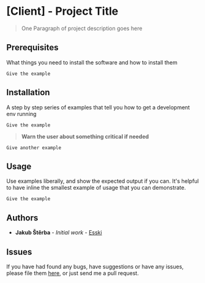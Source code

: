 # [Client] - Project Title

> One Paragraph of project description goes here

## Prerequisites

What things you need to install the software and how to install them

```text
Give the example
```

## Installation

A step by step series of examples that tell you how to get a development env running

```text
Give the example
```

> **Warn the user about something critical if needed**

```text
Give another example
```

## Usage

Use examples liberally, and show the expected output if you can. It's helpful to have inline the smallest example of usage that you can demonstrate.

```text
Give the example
```

## Authors

- **Jakub Štěrba** - _Initial work_ - [Esski](https://github.com/Esskimo)

## Issues

If you have had found any bugs, have suggestions or have any issues, please file them [here](https://github.com/Esskimo/NEW_REPO_NAME/issues), or just send me a pull request.
